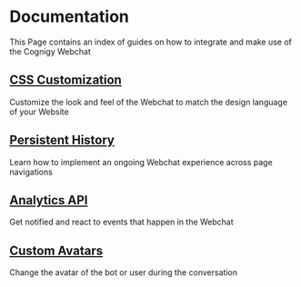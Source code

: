 # Documentation
This Page contains an index of guides on how to integrate and make use of the Cognigy Webchat


## [CSS Customization](./css-customization.md)
Customize the look and feel of the Webchat to match the design language of your Website

## [Persistent History](./persistent-history.md)
Learn how to implement an ongoing Webchat experience across page navigations

## [Analytics API](./analytics-api.md)
Get notified and react to events that happen in the Webchat

## [Custom Avatars](./custom-avatars.md)
Change the avatar of the bot or user during the conversation